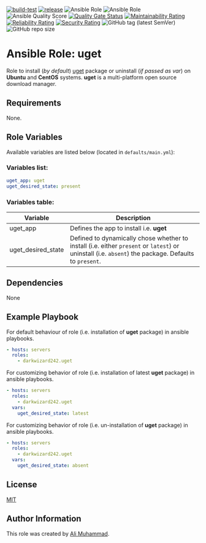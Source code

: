 [![build-test](https://github.com/darkwizard242/ansible-role-uget/workflows/build-and-test/badge.svg?branch=master)](https://github.com/darkwizard242/ansible-role-uget/actions?query=workflow%3Abuild-and-test) [![release](https://github.com/darkwizard242/ansible-role-uget/workflows/release/badge.svg)](https://github.com/darkwizard242/ansible-role-uget/actions?query=workflow%3Arelease) ![Ansible Role](https://img.shields.io/ansible/role/42038?color=dark%20green) ![Ansible Role](https://img.shields.io/ansible/role/d/42038?color=dark&style=flat-square) ![Ansible Quality Score](https://img.shields.io/ansible/quality/42038?label=ansible%20quality%20score) [![Quality Gate Status](https://sonarcloud.io/api/project_badges/measure?project=ansible-role-uget&metric=alert_status)](https://sonarcloud.io/dashboard?id=ansible-role-uget) [![Maintainability Rating](https://sonarcloud.io/api/project_badges/measure?project=ansible-role-uget&metric=sqale_rating)](https://sonarcloud.io/dashboard?id=ansible-role-uget) [![Reliability Rating](https://sonarcloud.io/api/project_badges/measure?project=ansible-role-uget&metric=reliability_rating)](https://sonarcloud.io/dashboard?id=ansible-role-uget) [![Security Rating](https://sonarcloud.io/api/project_badges/measure?project=ansible-role-uget&metric=security_rating)](https://sonarcloud.io/dashboard?id=ansible-role-uget) ![GitHub tag (latest SemVer)](https://img.shields.io/github/tag/darkwizard242/ansible-role-uget?label=release) ![GitHub repo size](https://img.shields.io/github/repo-size/darkwizard242/ansible-role-uget?color=orange&style=flat-square)

# Ansible Role: uget

Role to install (_by default_) [uget](https://ugetdm.com/) package or uninstall (_if passed as var_) on **Ubuntu** and **CentOS** systems. **uget** is a multi-platform open source download manager.

## Requirements

None.

## Role Variables

Available variables are listed below (located in `defaults/main.yml`):

### Variables list:

```yaml
uget_app: uget
uget_desired_state: present
```

### Variables table:

Variable           | Description
------------------ | ----------------------------------------------------------------------------------------------------------------------------------------------------
uget_app           | Defines the app to install i.e. **uget**
uget_desired_state | Defined to dynamically chose whether to install (i.e. either `present` or `latest`) or uninstall (i.e. `absent`) the package. Defaults to `present`.

## Dependencies

None

## Example Playbook

For default behaviour of role (i.e. installation of **uget** package) in ansible playbooks.

```yaml
- hosts: servers
  roles:
    - darkwizard242.uget
```

For customizing behavior of role (i.e. installation of latest **uget** package) in ansible playbooks.

```yaml
- hosts: servers
  roles:
    - darkwizard242.uget
  vars:
    uget_desired_state: latest
```

For customizing behavior of role (i.e. un-installation of **uget** package) in ansible playbooks.

```yaml
- hosts: servers
  roles:
    - darkwizard242.uget
  vars:
    uget_desired_state: absent
```

## License

[MIT](https://github.com/darkwizard242/ansible-role-uget/blob/master/LICENSE)

## Author Information

This role was created by [Ali Muhammad](https://www.alimuhammad.dev/).
